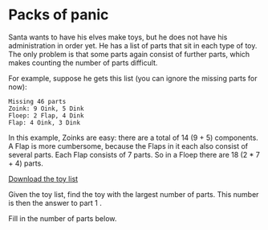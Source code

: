 # Packs of panic

Santa wants to have his elves make toys, but he does not have his administration in order yet. He has a list of parts that sit in each type of toy. The only problem is that some parts again consist of further parts, which makes counting the number of parts difficult.

For example, suppose he gets this list (you can ignore the missing parts for now):

```
Missing 46 parts
Zoink: 9 Oink, 5 Dink
Floep: 2 Flap, 4 Dink
Flap: 4 Oink, 3 Dink
```

In this example, Zoinks are easy: there are a total of 14 (9 + 5) components. A Flap is more cumbersome, because the Flaps in it each also consist of several parts. Each Flap consists of 7 parts. So in a Floep there are 18 (2 * 7 + 4) parts.

[Download the toy list](https://infiaoc.azurewebsites.net/api/aoc/input/2021/4IW9MA8JLE7W)

Given the toy list, find the toy with the largest number of parts. This number is then the answer to part 1 .

Fill in the number of parts below. 
